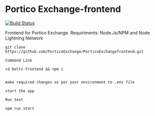 # Portico Exchange-frontend

[![Build Status](https://travis-ci.org/BoltzExchange/boltz-frontend.svg?branch=master)](https://travis-ci.org/BoltzExchange/boltz-frontend)


Frontend for Portico Exchange. Requiriments: Node.Js/NPM and Node Lightning Network

```````
git clone https://github.com/PorticoExchange/PorticoExchangefrontend.git

Command Line 

cd boltz-frontend && npm i


make required changes as per your environment to .env file

start the app

Run test

npm run start
